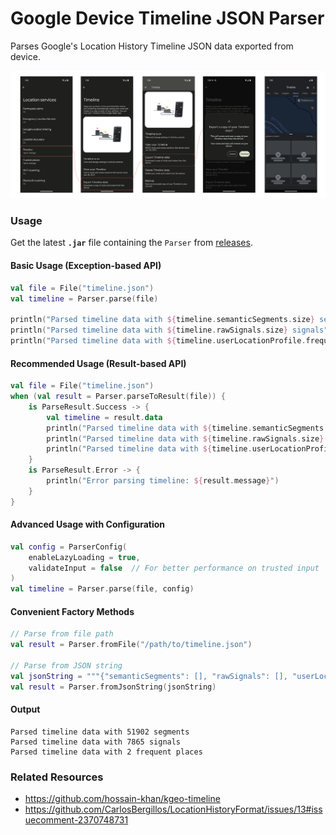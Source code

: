 # Google Device Timeline JSON Parser

Parses Google's Location History Timeline JSON data exported from device.

![Device Timeline Export Flow](resources/device-export-flow/device-timeline-export-flow.png)

### Usage
Get the latest **`.jar`** file containing the `Parser` from [releases](https://github.com/hossain-khan/kgeo-device-timeline/releases).

#### Basic Usage (Exception-based API)
```kotlin
val file = File("timeline.json")
val timeline = Parser.parse(file)

println("Parsed timeline data with ${timeline.semanticSegments.size} segments")
println("Parsed timeline data with ${timeline.rawSignals.size} signals")
println("Parsed timeline data with ${timeline.userLocationProfile.frequentPlaces.size} frequent places")
```

#### Recommended Usage (Result-based API)
```kotlin
val file = File("timeline.json")
when (val result = Parser.parseToResult(file)) {
    is ParseResult.Success -> {
        val timeline = result.data
        println("Parsed timeline data with ${timeline.semanticSegments.size} segments")
        println("Parsed timeline data with ${timeline.rawSignals.size} signals")
        println("Parsed timeline data with ${timeline.userLocationProfile.frequentPlaces.size} frequent places")
    }
    is ParseResult.Error -> {
        println("Error parsing timeline: ${result.message}")
    }
}
```

#### Advanced Usage with Configuration
```kotlin
val config = ParserConfig(
    enableLazyLoading = true,
    validateInput = false  // For better performance on trusted input
)
val timeline = Parser.parse(file, config)
```

#### Convenient Factory Methods
```kotlin
// Parse from file path
val result = Parser.fromFile("/path/to/timeline.json")

// Parse from JSON string
val jsonString = """{"semanticSegments": [], "rawSignals": [], "userLocationProfile": {"frequentPlaces": []}}"""
val result = Parser.fromJsonString(jsonString)
```


#### Output

```
Parsed timeline data with 51902 segments
Parsed timeline data with 7865 signals
Parsed timeline data with 2 frequent places
```


### Related Resources
* https://github.com/hossain-khan/kgeo-timeline
* https://github.com/CarlosBergillos/LocationHistoryFormat/issues/13#issuecomment-2370748731
